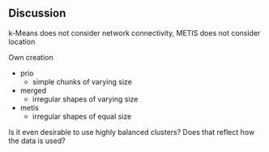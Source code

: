 ## Discussion

k-Means does not consider network connectivity, METIS does not consider location

Own creation

- prio
  - simple chunks of varying size
- merged
  - irregular shapes of varying size
- metis
  - irregular shapes of equal size

Is it even desirable to use highly balanced clusters? Does that reflect how the data is used? 



